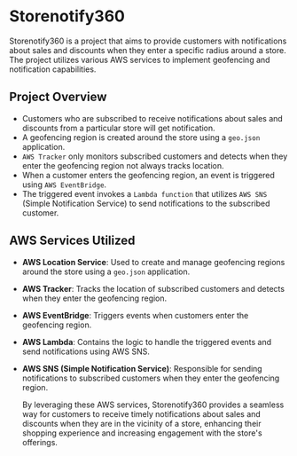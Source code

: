 # Storenotify360

Storenotify360 is a project that aims to provide customers with notifications about sales and discounts when they enter a specific radius around a store. The project utilizes various AWS services to implement geofencing and notification capabilities.

## Project Overview

- Customers who are subscribed to receive notifications about sales and discounts from a particular store will get notification.
- A geofencing region is created around the store using a `geo.json` application.
- `AWS Tracker` only monitors  subscribed customers and detects when they enter the geofencing region not always tracks location.
- When a customer enters the geofencing region, an event is triggered using `AWS EventBridge`.
- The triggered event invokes a `Lambda function` that utilizes `AWS SNS` (Simple Notification Service) to send notifications to the subscribed customer.

## AWS Services Utilized

- **AWS Location Service**: Used to create and manage geofencing regions around the store using a `geo.json` application.
- **AWS Tracker**: Tracks the location of subscribed customers and detects when they enter the geofencing region.
- **AWS EventBridge**: Triggers events when customers enter the geofencing region.
- **AWS Lambda**: Contains the logic to handle the triggered events and send notifications using AWS SNS.
- **AWS SNS (Simple Notification Service)**: Responsible for sending notifications to subscribed customers when they enter the geofencing region.

  By leveraging these AWS services, Storenotify360 provides a seamless way for customers to receive timely notifications about sales and discounts when they are in the vicinity of a store, enhancing their shopping experience and increasing engagement with the store's offerings.
